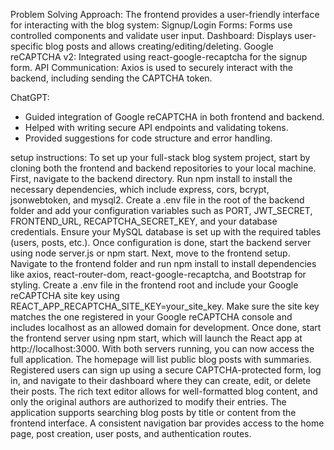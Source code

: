 Problem Solving Approach:
The frontend provides a user-friendly interface for interacting with the blog system:
Signup/Login Forms: Forms use controlled components and validate user input.
Dashboard: Displays user-specific blog posts and allows creating/editing/deleting.
Google reCAPTCHA v2: Integrated using react-google-recaptcha for the signup form.
API Communication: Axios is used to securely interact with the backend, including sending the CAPTCHA token.

ChatGPT:
  - Guided integration of Google reCAPTCHA in both frontend and backend.
  - Helped with writing secure API endpoints and validating tokens.
  - Provided suggestions for code structure and error handling.

setup instructions:
To set up your full-stack blog system project, start by cloning both the frontend and backend repositories to your local machine.
First, navigate to the backend directory. Run npm install to install the necessary dependencies, which include express, cors, bcrypt, 
jsonwebtoken, and mysql2. Create a .env file in the root of the backend folder and add your configuration variables such as PORT, JWT_SECRET,
FRONTEND_URL, RECAPTCHA_SECRET_KEY, and your database credentials. Ensure your MySQL database is set up with the required tables (users, posts, etc.). 
Once configuration is done, start the backend server using node server.js or npm start.
Next, move to the frontend setup. Navigate to the frontend folder and run npm install to install dependencies like axios,
react-router-dom, react-google-recaptcha, and Bootstrap for styling. Create a .env file in the frontend root and include your 
Google reCAPTCHA site key using REACT_APP_RECAPTCHA_SITE_KEY=your_site_key. Make sure the site key matches the one registered in 
your Google reCAPTCHA console and includes localhost as an allowed domain for development. Once done, start the frontend server using 
npm start, which will launch the React app at http://localhost:3000.
With both servers running, you can now access the full application. The homepage will list public blog posts with summaries.
Registered users can sign up using a secure CAPTCHA-protected form, log in, and navigate to their dashboard where they can 
create, edit, or delete their posts. The rich text editor allows for well-formatted blog content, and only the original authors
are authorized to modify their entries. The application supports searching blog posts by title or content from the frontend interface. 
A consistent navigation bar provides access to the home page, post creation, user posts, and authentication routes.
